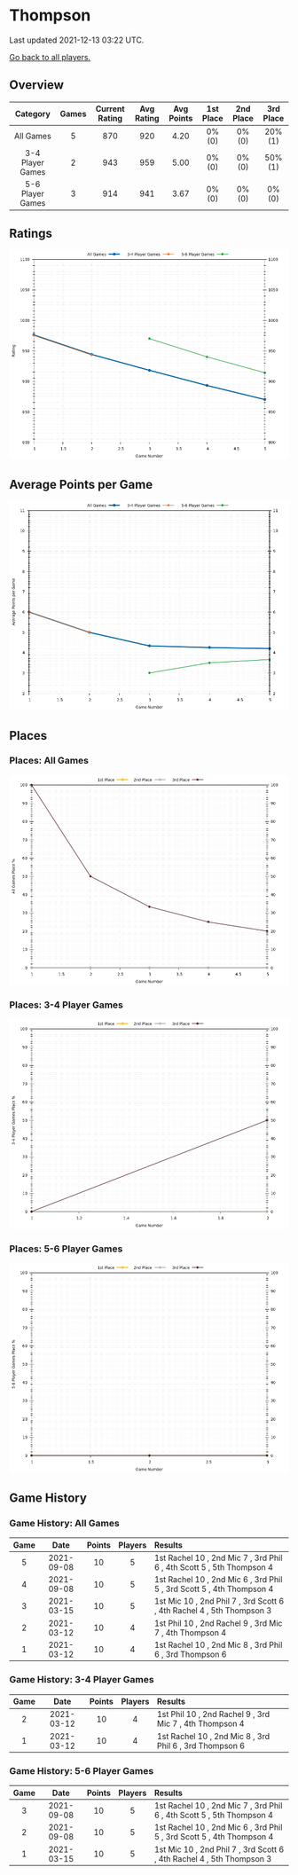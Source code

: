 # Thompson
Last updated 2021-12-13 03:22 UTC.

[Go back to all players.](../README.md)

## Overview
| **Category**     | **Games** | **Current Rating** | **Avg Rating** | **Avg Points** | **1st Place** | **2nd Place** | **3rd Place** |
| :---:            | :---:     | :---:              | :---:          | :---:          | :---:         | :---:         | :---:         |
| All Games        | 5         | 870                | 920            | 4.20           | 0% (0)        | 0% (0)        | 20% (1)       |
| 3-4 Player Games | 2         | 943                | 959            | 5.00           | 0% (0)        | 0% (0)        | 50% (1)       |
| 5-6 Player Games | 3         | 914                | 941            | 3.67           | 0% (0)        | 0% (0)        | 0% (0)        |

## Ratings
![Rating History Plot](plots/rating_vs_game_number.png)

## Average Points per Game
![Average Points per Game History Plot](plots/average_points_vs_game_number.png)

## Places

### Places: All Games
![Place History Plot](plots/place_percentage_vs_game_number_all_games.png)

### Places: 3-4 Player Games
![Place History Plot](plots/place_percentage_vs_game_number_3_4_player_games.png)

### Places: 5-6 Player Games
![Place History Plot](plots/place_percentage_vs_game_number_5_6_player_games.png)

## Game History

### Game History: All Games
| **Game** | **Date**   | **Points** | **Players** | **Results**                                                           |
| :---:    | :---:      | :---:      | :---:       | :---                                                                  |
| 5        | 2021-09-08 | 10         | 5           | 1st Rachel 10 , 2nd Mic 7 , 3rd Phil 6 , 4th Scott 5 , 5th Thompson 4 |
| 4        | 2021-09-08 | 10         | 5           | 1st Rachel 10 , 2nd Mic 6 , 3rd Phil 5 , 3rd Scott 5 , 4th Thompson 4 |
| 3        | 2021-03-15 | 10         | 5           | 1st Mic 10 , 2nd Phil 7 , 3rd Scott 6 , 4th Rachel 4 , 5th Thompson 3 |
| 2        | 2021-03-12 | 10         | 4           | 1st Phil 10 , 2nd Rachel 9 , 3rd Mic 7 , 4th Thompson 4               |
| 1        | 2021-03-12 | 10         | 4           | 1st Rachel 10 , 2nd Mic 8 , 3rd Phil 6 , 3rd Thompson 6               |

### Game History: 3-4 Player Games
| **Game** | **Date**   | **Points** | **Players** | **Results**                                             |
| :---:    | :---:      | :---:      | :---:       | :---                                                    |
| 2        | 2021-03-12 | 10         | 4           | 1st Phil 10 , 2nd Rachel 9 , 3rd Mic 7 , 4th Thompson 4 |
| 1        | 2021-03-12 | 10         | 4           | 1st Rachel 10 , 2nd Mic 8 , 3rd Phil 6 , 3rd Thompson 6 |

### Game History: 5-6 Player Games
| **Game** | **Date**   | **Points** | **Players** | **Results**                                                           |
| :---:    | :---:      | :---:      | :---:       | :---                                                                  |
| 3        | 2021-09-08 | 10         | 5           | 1st Rachel 10 , 2nd Mic 7 , 3rd Phil 6 , 4th Scott 5 , 5th Thompson 4 |
| 2        | 2021-09-08 | 10         | 5           | 1st Rachel 10 , 2nd Mic 6 , 3rd Phil 5 , 3rd Scott 5 , 4th Thompson 4 |
| 1        | 2021-03-15 | 10         | 5           | 1st Mic 10 , 2nd Phil 7 , 3rd Scott 6 , 4th Rachel 4 , 5th Thompson 3 |


